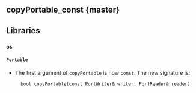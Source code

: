 copyPortable_const {master}
------------------

## Libraries

### `os`

#### `Portable`

* The first argument of `copyPortable` is now `const`. The new signature is:
  ```
    bool copyPortable(const PortWriter& writer, PortReader& reader)
  ```
